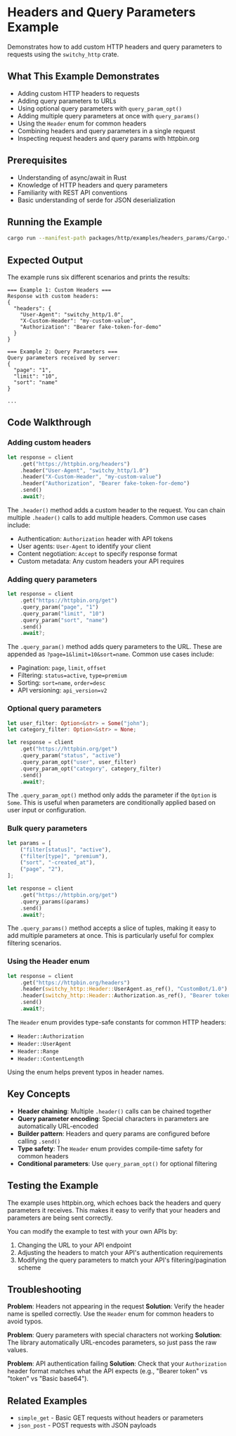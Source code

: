 # Headers and Query Parameters Example

Demonstrates how to add custom HTTP headers and query parameters to requests using the `switchy_http` crate.

## What This Example Demonstrates

- Adding custom HTTP headers to requests
- Adding query parameters to URLs
- Using optional query parameters with `query_param_opt()`
- Adding multiple query parameters at once with `query_params()`
- Using the `Header` enum for common headers
- Combining headers and query parameters in a single request
- Inspecting request headers and query params with httpbin.org

## Prerequisites

- Understanding of async/await in Rust
- Knowledge of HTTP headers and query parameters
- Familiarity with REST API conventions
- Basic understanding of serde for JSON deserialization

## Running the Example

```bash
cargo run --manifest-path packages/http/examples/headers_params/Cargo.toml
```

## Expected Output

The example runs six different scenarios and prints the results:

```
=== Example 1: Custom Headers ===
Response with custom headers:
{
  "headers": {
    "User-Agent": "switchy_http/1.0",
    "X-Custom-Header": "my-custom-value",
    "Authorization": "Bearer fake-token-for-demo"
  }
}

=== Example 2: Query Parameters ===
Query parameters received by server:
{
  "page": "1",
  "limit": "10",
  "sort": "name"
}

...
```

## Code Walkthrough

### Adding custom headers

```rust
let response = client
    .get("https://httpbin.org/headers")
    .header("User-Agent", "switchy_http/1.0")
    .header("X-Custom-Header", "my-custom-value")
    .header("Authorization", "Bearer fake-token-for-demo")
    .send()
    .await?;
```

The `.header()` method adds a custom header to the request. You can chain multiple `.header()` calls to add multiple headers. Common use cases include:

- Authentication: `Authorization` header with API tokens
- User agents: `User-Agent` to identify your client
- Content negotiation: `Accept` to specify response format
- Custom metadata: Any custom headers your API requires

### Adding query parameters

```rust
let response = client
    .get("https://httpbin.org/get")
    .query_param("page", "1")
    .query_param("limit", "10")
    .query_param("sort", "name")
    .send()
    .await?;
```

The `.query_param()` method adds query parameters to the URL. These are appended as `?page=1&limit=10&sort=name`. Common use cases include:

- Pagination: `page`, `limit`, `offset`
- Filtering: `status=active`, `type=premium`
- Sorting: `sort=name`, `order=desc`
- API versioning: `api_version=v2`

### Optional query parameters

```rust
let user_filter: Option<&str> = Some("john");
let category_filter: Option<&str> = None;

let response = client
    .get("https://httpbin.org/get")
    .query_param("status", "active")
    .query_param_opt("user", user_filter)
    .query_param_opt("category", category_filter)
    .send()
    .await?;
```

The `.query_param_opt()` method only adds the parameter if the `Option` is `Some`. This is useful when parameters are conditionally applied based on user input or configuration.

### Bulk query parameters

```rust
let params = [
    ("filter[status]", "active"),
    ("filter[type]", "premium"),
    ("sort", "-created_at"),
    ("page", "2"),
];

let response = client
    .get("https://httpbin.org/get")
    .query_params(&params)
    .send()
    .await?;
```

The `.query_params()` method accepts a slice of tuples, making it easy to add multiple parameters at once. This is particularly useful for complex filtering scenarios.

### Using the Header enum

```rust
let response = client
    .get("https://httpbin.org/headers")
    .header(switchy_http::Header::UserAgent.as_ref(), "CustomBot/1.0")
    .header(switchy_http::Header::Authorization.as_ref(), "Bearer token")
    .send()
    .await?;
```

The `Header` enum provides type-safe constants for common HTTP headers:

- `Header::Authorization`
- `Header::UserAgent`
- `Header::Range`
- `Header::ContentLength`

Using the enum helps prevent typos in header names.

## Key Concepts

- **Header chaining**: Multiple `.header()` calls can be chained together
- **Query parameter encoding**: Special characters in parameters are automatically URL-encoded
- **Builder pattern**: Headers and query params are configured before calling `.send()`
- **Type safety**: The `Header` enum provides compile-time safety for common headers
- **Conditional parameters**: Use `query_param_opt()` for optional filtering

## Testing the Example

The example uses httpbin.org, which echoes back the headers and query parameters it receives. This makes it easy to verify that your headers and parameters are being sent correctly.

You can modify the example to test with your own APIs by:

1. Changing the URL to your API endpoint
2. Adjusting the headers to match your API's authentication requirements
3. Modifying the query parameters to match your API's filtering/pagination scheme

## Troubleshooting

**Problem**: Headers not appearing in the request
**Solution**: Verify the header name is spelled correctly. Use the `Header` enum for common headers to avoid typos.

**Problem**: Query parameters with special characters not working
**Solution**: The library automatically URL-encodes parameters, so just pass the raw values.

**Problem**: API authentication failing
**Solution**: Check that your `Authorization` header format matches what the API expects (e.g., "Bearer token" vs "token" vs "Basic base64").

## Related Examples

- `simple_get` - Basic GET requests without headers or parameters
- `json_post` - POST requests with JSON payloads
